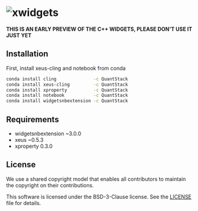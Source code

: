 # ![xwidgets](http://quantstack.net/assets/images/xwidgets.svg)

**THIS IS AN EARLY PREVIEW OF THE C++ WIDGETS, PLEASE DON'T USE IT JUST YET**

## Installation

First, install xeus-cling and notebook from conda

```bash
conda install cling              -c QuantStack
conda install xeus-cling         -c QuantStack
conda install xproperty          -c QuantStack
conda install notebook           -c QuantStack
conda install widgetsnbextension -c QuantStack
```

## Requirements

 - widgetsnbextension ~3.0.0
 - xeus ~0.5.3
 - xproperty 0.3.0

## License

We use a shared copyright model that enables all contributors to maintain the
copyright on their contributions.

This software is licensed under the BSD-3-Clause license. See the [LICENSE](LICENSE) file for details.
